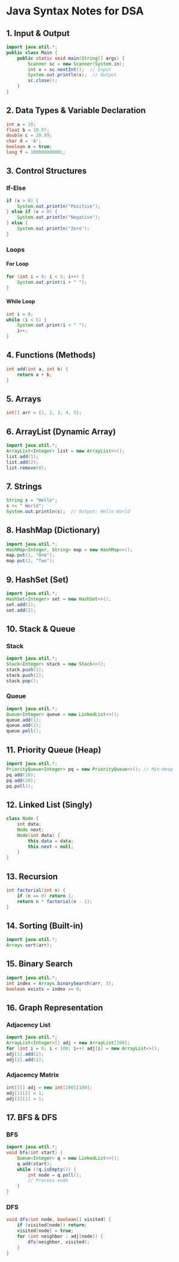 # Java Syntax Notes for DSA

## 1. Input & Output

```java
import java.util.*;
public class Main {
    public static void main(String[] args) {
        Scanner sc = new Scanner(System.in);
        int x = sc.nextInt();  // Input
        System.out.println(x);  // Output
        sc.close();
    }
}
```

## 2. Data Types & Variable Declaration

```java
int a = 10;
float b = 10.5f;
double c = 20.99;
char d = 'A';
boolean e = true;
long f = 10000000000L;
```

## 3. Control Structures

### If-Else
```java
if (x > 0) {
    System.out.println("Positive");
} else if (x < 0) {
    System.out.println("Negative");
} else {
    System.out.println("Zero");
}
```

### Loops
#### For Loop
```java
for (int i = 0; i < 5; i++) {
    System.out.print(i + " ");
}
```

#### While Loop
```java
int i = 0;
while (i < 5) {
    System.out.print(i + " ");
    i++;
}
```

## 4. Functions (Methods)

```java
int add(int a, int b) {
    return a + b;
}
```

## 5. Arrays

```java
int[] arr = {1, 2, 3, 4, 5};
```

## 6. ArrayList (Dynamic Array)

```java
import java.util.*;
ArrayList<Integer> list = new ArrayList<>();
list.add(1);
list.add(2);
list.remove(0);
```

## 7. Strings

```java
String s = "Hello";
s += " World";
System.out.println(s);  // Output: Hello World
```

## 8. HashMap (Dictionary)

```java
import java.util.*;
HashMap<Integer, String> map = new HashMap<>();
map.put(1, "One");
map.put(2, "Two");
```

## 9. HashSet (Set)

```java
import java.util.*;
HashSet<Integer> set = new HashSet<>();
set.add(1);
set.add(2);
```

## 10. Stack & Queue

### Stack
```java
import java.util.*;
Stack<Integer> stack = new Stack<>();
stack.push(1);
stack.push(2);
stack.pop();
```

### Queue
```java
import java.util.*;
Queue<Integer> queue = new LinkedList<>();
queue.add(1);
queue.add(2);
queue.poll();
```

## 11. Priority Queue (Heap)

```java
import java.util.*;
PriorityQueue<Integer> pq = new PriorityQueue<>(); // Min-Heap
pq.add(10);
pq.add(20);
pq.poll();
```

## 12. Linked List (Singly)

```java
class Node {
    int data;
    Node next;
    Node(int data) {
        this.data = data;
        this.next = null;
    }
}
```

## 13. Recursion

```java
int factorial(int n) {
    if (n == 0) return 1;
    return n * factorial(n - 1);
}
```

## 14. Sorting (Built-in)

```java
import java.util.*;
Arrays.sort(arr);
```

## 15. Binary Search

```java
import java.util.*;
int index = Arrays.binarySearch(arr, 3);
boolean exists = index >= 0;
```

## 16. Graph Representation

### Adjacency List
```java
import java.util.*;
ArrayList<Integer>[] adj = new ArrayList[100];
for (int i = 0; i < 100; i++) adj[i] = new ArrayList<>();
adj[1].add(2);
adj[2].add(1);
```

### Adjacency Matrix
```java
int[][] adj = new int[100][100];
adj[1][2] = 1;
adj[2][1] = 1;
```

## 17. BFS & DFS

### BFS
```java
import java.util.*;
void bfs(int start) {
    Queue<Integer> q = new LinkedList<>();
    q.add(start);
    while (!q.isEmpty()) {
        int node = q.poll();
        // Process node
    }
}
```

### DFS
```java
void dfs(int node, boolean[] visited) {
    if (visited[node]) return;
    visited[node] = true;
    for (int neighbor : adj[node]) {
        dfs(neighbor, visited);
    }
}
```

